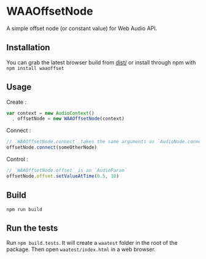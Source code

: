 WAAOffsetNode
===========

A simple offset node (or constant value) for Web Audio API.


Installation
-------------

You can grab the latest browser build from [dist/](https://github.com/sebpiq/WAAOffsetNode/blob/master/dist/WAAOffsetNode-latest.js) or install through npm with `npm install waaoffset` 


Usage
-------

Create :

```javascript
var context = new AudioContext()
  , offsetNode = new WAAOffsetNode(context)
```

Connect :

```javascript
// `WAAOffsetNode.connect` takes the same arguments as `AudioNode.connect`
offsetNode.connect(someOtherNode)
```

Control :

```javascript
// `WAAOffsetNode.offset` is an `AudioParam`
offsetNode.offset.setValueAtTime(0.5, 10)
```


Build
-------

`npm run build`


Run the tests
---------------

Run `npm build.tests`. It will create a `waatest` folder in the root of the package. Then open `waatest/index.html` in a web browser.
